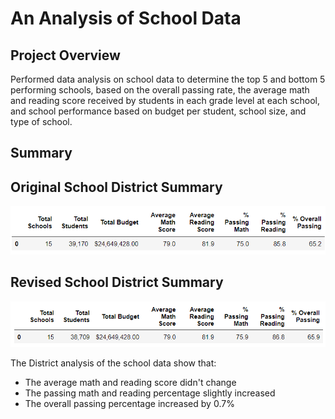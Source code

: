 # An Analysis of School Data

## Project Overview
Performed data analysis on school data to determine the top 5 and bottom 5 performing schools, based on the overall passing rate, the average math and reading score received by students in each grade level at each school, and school performance based on budget per student, school size, and type of school.


## Summary
## Original School District Summary
![School_District_Summary](https://github.com/frlinh/school-district-analysis/blob/96160236703b90a6c2c56e4df84c35be26efd9c3/Resources/school_district_summary.png)
## Revised School District Summary
![School_District_Summary_Revised](https://github.com/frlinh/school-district-analysis/blob/96160236703b90a6c2c56e4df84c35be26efd9c3/Resources/school_district_summary_revised.png)

The District analysis of the school data show that:
- The average math and reading score didn't change
- The passing math and reading percentage slightly increased
- The overall passing percentage increased by 0.7%
